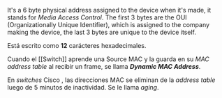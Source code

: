 It's a 6 byte physical address assigned to the device when it's made, it stands for *Media Access Control*.
The first 3 bytes are the OUI (Organizationally Unique Identifier), which is assigned to the company making the device, the last 3 bytes are unique to the device itself.

Está escrito como **12** carácteres hexadecimales.

Cuando el [[Switch]] aprende una Source MAC y la guarda en su *MAC address table* al recibir un frame, se llama ***Dynamic MAC Address***.

En *switches* Cisco , las direcciones MAC se eliminan de la *address table* luego de 5 minutos de inactividad. Se le llama *aging*.